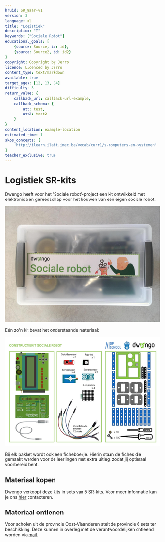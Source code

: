 ```yaml
---
hruid: SR_Waar-v1
version: 3
language: nl
title: "Logistiek"
description: "T"
keywords: ["Sociale Robot"]
educational_goals: [
    {source: Source, id: id}, 
    {source: Source2, id: id2}
]
copyright: Copyright by Jerro
licence: Licenced by Jerro
content_type: text/markdown
available: true
target_ages: [12, 13, 14]
difficulty: 3
return_value: {
    callback_url: callback-url-example,
    callback_schema: {
        att: test,
        att2: test2
    }
}
content_location: example-location
estimated_time: 1
skos_concepts: [
    'http://ilearn.ilabt.imec.be/vocab/curr1/s-computers-en-systemen'
]
teacher_exclusive: true
---
```


# Logistiek SR-kits
Dwengo heeft voor het 'Sociale robot'-project een kit ontwikkeld met elektronica en gereedschap voor het bouwen van een eigen sociale robot.  

![](embed/Doos.png "1 kit")

Eén zo'n kit bevat het onderstaande materiaal:  

![](embed/Kit.png "Inhoud kit")

Bij elk pakket wordt ook een [ficheboekje](embed/Ficheboekje.pdf "Ficheboekje"). Hierin staan de fiches die gemaakt werden voor de leerlingen met extra uitleg, zodat jij optimaal voorbereid bent.

## Materiaal kopen
Dwengo verkoopt deze kits in sets van 5 SR-kits. Voor meer informatie kan je ons <a href="mailto:info@dwengo.org">hier</a> contacteren.

## Materiaal ontlenen
Voor scholen uit de provincie Oost-Vlaanderen stelt de provincie 6 sets ter beschikking. Deze kunnen in overleg met de verantwoordelijken ontleend worden via <a href="mailto:jorinde.lannau@oost-vlaanderen.be">mail</a>.  
